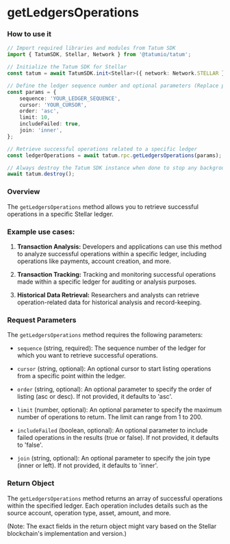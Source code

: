 # getLedgersOperations

### How to use it

```typescript
// Import required libraries and modules from Tatum SDK
import { TatumSDK, Stellar, Network } from '@tatumio/tatum';

// Initialize the Tatum SDK for Stellar
const tatum = await TatumSDK.init<Stellar>({ network: Network.STELLAR });

// Define the ledger sequence number and optional parameters (Replace placeholders with actual values)
const params = {
    sequence: 'YOUR_LEDGER_SEQUENCE',  
    cursor: 'YOUR_CURSOR',
    order: 'asc',
    limit: 10,
    includeFailed: true,
    join: 'inner',
};

// Retrieve successful operations related to a specific ledger
const ledgerOperations = await tatum.rpc.getLedgersOperations(params);

// Always destroy the Tatum SDK instance when done to stop any background processes
await tatum.destroy();
```

### Overview

The `getLedgersOperations` method allows you to retrieve successful operations in a specific Stellar ledger.

### Example use cases:

1. **Transaction Analysis:**
   Developers and applications can use this method to analyze successful operations within a specific ledger, including operations like payments, account creation, and more.

2. **Transaction Tracking:**
   Tracking and monitoring successful operations made within a specific ledger for auditing or analysis purposes.

3. **Historical Data Retrieval:**
   Researchers and analysts can retrieve operation-related data for historical analysis and record-keeping.

### Request Parameters

The `getLedgersOperations` method requires the following parameters:

- `sequence` (string, required): 
  The sequence number of the ledger for which you want to retrieve successful operations.

- `cursor` (string, optional): 
  An optional cursor to start listing operations from a specific point within the ledger.

- `order` (string, optional): 
  An optional parameter to specify the order of listing (asc or desc). If not provided, it defaults to 'asc'.

- `limit` (number, optional): 
  An optional parameter to specify the maximum number of operations to return. The limit can range from 1 to 200.

- `includeFailed` (boolean, optional): 
  An optional parameter to include failed operations in the results (true or false). If not provided, it defaults to 'false'.

- `join` (string, optional): 
  An optional parameter to specify the join type (inner or left). If not provided, it defaults to 'inner'.

### Return Object

The `getLedgersOperations` method returns an array of successful operations within the specified ledger. Each operation includes details such as the source account, operation type, asset, amount, and more.

(Note: The exact fields in the return object might vary based on the Stellar blockchain's implementation and version.)